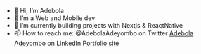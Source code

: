 - 👋 Hi, I’m Adebola
- 👀 I’m a Web and Mobile dev
- 🌱 I’m currently building projects with Nextjs & ReactNative
- 📫 How to reach me:
   @AdebolaAdeyombo on Twitter
   [Adebola Adeyombo](https://www.linkedin.com/in/adeyombo) on LinkedIn
   [Portfolio site](https://adebola.netlify.app/)

<!---
adeyombo/adeyombo is a ✨ special ✨ repository because its `README.md` (this file) appears on your GitHub profile.
You can click the Preview link to take a look at your changes.
--->
